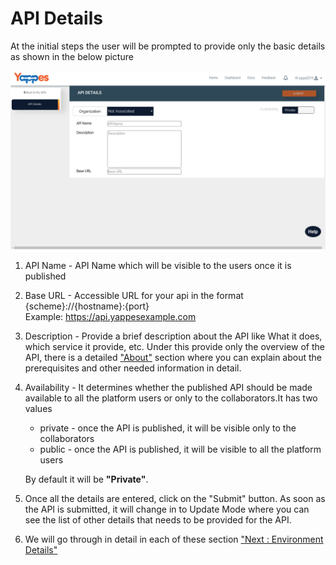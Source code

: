 API Details
===========

At the initial steps the user will be prompted to provide only the basic
details as shown in the below picture

![](images/existing_api/existing_api_preview_01.png)

1.  API Name - API Name which will be visible to the users once it is
    published
2.  Base URL - Accessible URL for your api in the format
    {scheme}://{hostname}:{port}  
    Example: https://api.yappesexample.com
3.  Description - Provide a brief description about the API like What it
    does, which service it provide, etc. Under this provide only the
    overview of the API, there is a detailed ["About"](aboutapi) section
    where you can explain about the prerequisites and other needed
    information in detail.
4.  Availability - It determines whether the published API should be
    made available to all the platform users or only to the
    collaborators.It has two values
    -   private - once the API is published, it will be visible only to
        the collaborators
    -   public - once the API is published, it will be visible to all
        the platform users

    By default it will be **"Private"**.
5.  Once all the details are entered, click on the "Submit" button. As
    soon as the API is submitted, it will change in to Update Mode where
    you can see the list of other details that needs to be provided for
    the API.
6.  We will go through in detail in each of these section ["Next :
    Environment Details"](environment)
